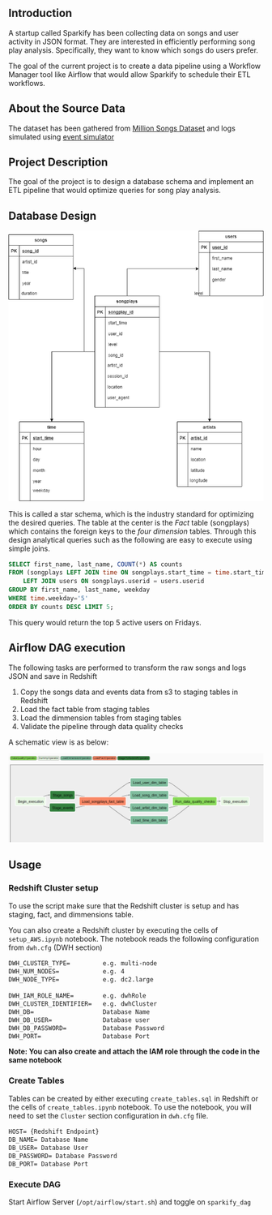 ## Introduction
A startup called Sparkify has been collecting data on songs and user activity in JSON format. They are interested in efficiently performing song play analysis. Specifically, they want to know which songs do users prefer.

The goal of the current project is to create a data pipeline using a Workflow Manager tool like Airflow that would allow Sparkify to schedule their ETL workflows.

## About the Source Data
The dataset has been gathered from [Million Songs Dataset](https://labrosa.ee.columbia.edu/millionsong/) and logs simulated using 
[event simulator](https://github.com/Interana/eventsim)

## Project Description

The goal of the project is to design a database schema and implement an ETL pipeline that would optimize queries for song play analysis.

## Database Design
![Database design](db_design.png)

This is called a star schema, which is the industry standard for optimizing the desired queries. The table at the center is the *Fact* table 
(songplays) which contains the foreign keys to the *four dimension* tables. Through this design analytical queries such as the following are easy
to execute using simple joins.

~~~~sql
SELECT first_name, last_name, COUNT(*) AS counts 
FROM (songplays LEFT JOIN time ON songplays.start_time = time.start_time)
    LEFT JOIN users ON songplays.userid = users.userid 
GROUP BY first_name, last_name, weekday 
WHERE time.weekday='5' 
ORDER BY counts DESC LIMIT 5;
~~~~

This query would return the top 5 active users on Fridays.

## Airflow DAG execution 
The following tasks are performed to transform the raw songs and logs JSON and save in Redshift

1. Copy the songs data and events data from s3 to staging tables in Redshift
2. Load the fact table from staging tables
3. Load the dimmension tables from staging tables
4. Validate the pipeline through data quality checks

A schematic view is as below:

![Airflow tasks](airflow_dag.png)


## Usage

### Redshift Cluster setup

To use the script make sure that the Redshift cluster is setup and has staging, fact, and dimmensions table.

You can also create a Redshift cluster by executing the cells of `setup_AWS.ipynb` notebook. The notebook reads the following configuration from `dwh.cfg` (DWH section)

```
DWH_CLUSTER_TYPE=         e.g. multi-node
DWH_NUM_NODES=            e.g. 4
DWH_NODE_TYPE=            e.g. dc2.large

DWH_IAM_ROLE_NAME=        e.g. dwhRole
DWH_CLUSTER_IDENTIFIER=   e.g. dwhCluster
DWH_DB=                   Database Name
DWH_DB_USER=              Database user
DWH_DB_PASSWORD=          Database Password
DWH_PORT=                 Database Port
```
**Note: You can also create and attach the IAM role through the code in the same notebook**

### Create Tables

Tables can be created by either executing `create_tables.sql` in Redshift or the cells of `create_tables.ipynb` notebook.
To use the notebook, you will need to set the `Cluster` section configuration in `dwh.cfg` file.

```
HOST= {Redshift Endpoint}
DB_NAME= Database Name
DB_USER= Database User
DB_PASSWORD= Database Password
DB_PORT= Database Port
``` 

### Execute DAG
Start Airflow Server (`/opt/airflow/start.sh`) and toggle on `sparkify_dag` 

